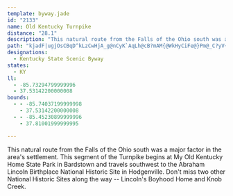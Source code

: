 ```yaml
---
template: byway.jade
id: "2133"
name: Old Kentucky Turnpike
distance: "28.1"
description: "This natural route from the Falls of the Ohio south was a major factor in the area's settlement. This segment of the Turnpike begins at My Old Kentucky Home in Bardstown and travels southwest to the Abraham Lincoln Birthplace National Historic Site in Hodgenville."
path: "kjadF|ugjOsCBqD^kLzCwHjA_g@nCyK`AqLh@cB?mAM{@WkHyCiFe@}Pm@_C?yV~AgCd@cC`A_NtIwNpE_PrGkKnDiAVmBH{PBs@YISSKOsA?cUNeDRaBbByHb@aDDyAEwAc@mDwAaHq@oBiM}V_BsD_Lw^oCuKe@}Cy@iIgBkUUmFs@wVKyA_@eCy@yBiO}X_BsDmT{m@i@mB_@qBOwDHkDxC_]rIigABsAG{B]uBy@wC{JyXe@}@yAmB}AwAyQiJcEaBmCc@mUyBeBa@cBs@yAeA}BsCi@eAu@uBYqA]eCO}DKuSS_JUgDoBcQw@eDyBiGwKuW{DcIg@w@m@m@uAk@yN_DgKmCcAa@oAeA}EmF_I}JaIyI_BaCmA_CyCaJ{@mBiAsA}AeAy@YiAeAqIiJmAiB{@uB}CaJu@yC}A_F}C}HsEcPs@_B}DaGcImN_McNyBmCgGgL_AwAcEmEmCgB_c@}RcDq@cBMo\\KeBScAWcCaA{AgAqAkAoByCiBiEuEgMmBeE}@sAsAsAcBmAgCkAqCq@}AMgTJ_CEwGqAsP{DuB_AmBsA}BaCeA}Ay@cBqK{\\cAaCiBkD}A{BoC{CeNmMgDsDwDcFyQmU{BmBkC{AkNgFmGcDgEoCyBkBuNaN_CgBgC_BiAe@}FmBiCaByAaBmAyB_AkCyDaNgAaCsAmBeByA_DwAoXuIoCkB_BaBcB_DiA{DYaBsE}`@_AmEoAeDeAgBoBmC{_@w^iBuB}ByDy@aBuAwEcCsJi@{AcAsBcAyA_AaAsC}A}HmBgBs@yg@eYgBqAeBgBiCwDqAyAiAu@uBy@sAQyA?sDp@aCrAsCrCqAz@{Ah@o@JeBLiCWqAe@qAmAeGsHcAyA{@aBgDaIoWoq@iFgMyFuLeAsBgCuDeCkC}BgBgEcC_Bm@wCs@_|@uLyG{A_FyAaI}CmGcDu_@oVaEeB_FyA}B_@qEa@es@}AgGy@}Bi@iDqA}DmByEeD}C_DiLiNyFgEuHsDmEeBmJmEuNgGyBgAyB{AgD}C_C_DeFuHiByBgSqPwAw@wAg@kCa@mDWaBYuDeBme@m[gBoBc@cDpC}UXc@TGVe@SgBdC}Sf@_HDaDUgONoGr@aFnBsKn@gBhBeD|Bf@`OjBpAd@jCzA|PfL|LnI`FxD"
designations: 
  - Kentucky State Scenic Byway
states: 
  - KY
ll: 
  - -85.73294799999996
  - 37.53142200000008
bounds: 
  - - -85.74037199999998
    - 37.53142200000008
  - - -85.45230899999996
    - 37.81001999999995

---
```


This natural route from the Falls of the Ohio south was a major factor in the area's settlement. This segment of the Turnpike begins at My Old Kentucky Home State Park in Bardstown and travels southwest to the Abraham Lincoln Birthplace National Historic Site in Hodgenville. Don't miss two other National Historic Sites along the way -- Lincoln's Boyhood Home and Knob Creek.